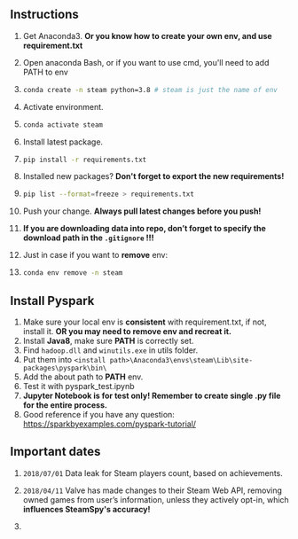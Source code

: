 ## Instructions

1. Get Anaconda3. **Or you know how to create your own env, and use requirement.txt**

1. Open anaconda Bash, or if you want to use cmd, you'll need to add PATH to env

2. ```bash
   conda create -n steam python=3.8 # steam is just the name of env
   ```

4. Activate environment.

5. ```bash
   conda activate steam
   ```

4. Install latest package.

5. ```bash
   pip install -r requirements.txt
   ```

6. Installed new packages? **Don't forget to export the new requirements!**

7. ```bash
   pip list --format=freeze > requirements.txt
   ```

8. Push your change. **Always pull latest changes before you push!**

11. **If you are downloading data into repo, don’t forget to specify the download path in the `.gitignore` !!!**

12. Just in case if you want to **remove** env:

13. ```bash
    conda env remove -n steam
    ```

## Install Pyspark

1. Make sure your local env is **consistent** with requirement.txt, if not, install it. **OR you may need to remove env and recreat it.**
2. Install **Java8**, make sure **PATH** is correctly set.
2. Find `hadoop.dll` and `winutils.exe` in utils folder.
2. Put them into `<install path>\Anaconda3\envs\steam\Lib\site-packages\pyspark\bin\`
2. Add the about path to **PATH** env.
3. Test it with pyspark_test.ipynb
4. **Jupyter Notebook is for test only! Remember to create single .py file for the entire process.**
5. Good reference if you have any question: https://sparkbyexamples.com/pyspark-tutorial/

## Important dates

1. `2018/07/01` Data leak for Steam players count, based on achievements. 

   [Link]: https://arstechnica.com/gaming/2018/07/steam-data-leak-reveals-precise-player-count-for-thousands-of-game

2. `2018/04/11` Valve has made changes to their Steam Web API, removing owned games from user’s information, unless they actively opt-in, which **influences SteamSpy's accuracy!**

   [Link]: https://galyonk.in/whats-going-on-with-steam-spy-deed5d699233

3. 

   

